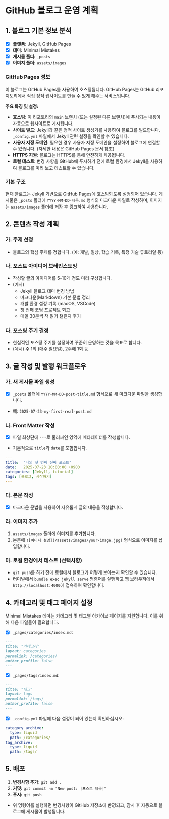 # GitHub 블로그 운영 계획

## 1. 블로그 기본 정보 분석

- [x] **플랫폼:** Jekyll, GitHub Pages
- [x] **테마:** Minimal Mistakes
- [x] **게시물 폴더:** `_posts`
- [x] **이미지 폴더:** `assets/images`

### GitHub Pages 정보
이 블로그는 GitHub Pages를 사용하여 호스팅됩니다. GitHub Pages는 GitHub 리포지토리에서 직접 정적 웹사이트를 만들 수 있게 해주는 서비스입니다.

**주요 특징 및 설정:**
*   **호스팅**: 이 리포토리의 `main` 브랜치 (또는 설정된 다른 브랜치)에 푸시되는 내용이 자동으로 웹사이트로 게시됩니다.
*   **사이트 빌드**: Jekyll과 같은 정적 사이트 생성기를 사용하여 블로그를 빌드합니다. `_config.yml` 파일에서 Jekyll 관련 설정을 확인할 수 있습니다.
*   **사용자 지정 도메인**: 필요한 경우 사용자 지정 도메인을 설정하여 블로그에 연결할 수 있습니다. (자세한 내용은 GitHub Pages 문서 참조)
*   **HTTPS 지원**: 블로그는 HTTPS를 통해 안전하게 제공됩니다.
*   **로컬 테스트**: 변경 사항을 GitHub에 푸시하기 전에 로컬 환경에서 Jekyll을 사용하여 블로그를 미리 보고 테스트할 수 있습니다.

### 기본 구조
현재 블로그는 Jekyll 기반으로 GitHub Pages에 호스팅되도록 설정되어 있습니다. 게시물은 `_posts` 폴더에 `YYYY-MM-DD-제목.md` 형식의 마크다운 파일로 작성하며, 이미지는 `assets/images` 폴더에 저장 후 링크하여 사용합니다.

## 2. 콘텐츠 작성 계획

### 가. 주제 선정
- 블로그의 핵심 주제를 정합니다. (예: 개발, 일상, 학습 기록, 특정 기술 튜토리얼 등)

### 나. 포스트 아이디어 브레인스토밍
- 작성할 글의 아이디어를 5-10개 정도 미리 구상합니다.
- (예시)
    - Jekyll 블로그 테마 변경 방법
    - 마크다운(Markdown) 기본 문법 정리
    - 개발 환경 설정 기록 (macOS, VSCode)
    - 첫 번째 코딩 프로젝트 회고
    - 매일 30분씩 책 읽기 챌린지 후기

### 다. 포스팅 주기 결정
- 현실적인 포스팅 주기를 설정하여 꾸준히 운영하는 것을 목표로 합니다.
- (예시) 주 1회 (매주 일요일), 2주에 1회 등

## 3. 글 작성 및 발행 워크플로우

### 가. 새 게시물 파일 생성
- [x] `_posts` 폴더에 `YYYY-MM-DD-post-title.md` 형식으로 새 마크다운 파일을 생성합니다.
- 예: `2025-07-23-my-first-real-post.md`

### 나. Front Matter 작성
- [x] 파일 최상단에 `---`로 둘러싸인 영역에 메타데이터를 작성합니다.
- 기본적으로 `title`과 `date`를 포함합니다.
```yaml
---
title:  "나의 첫 번째 진짜 포스트"
date:   2025-07-23 10:00:00 +0900
categories: [Jekyll, tutorial]
tags: [블로그, 시작하기]
---
```

### 다. 본문 작성
- [x] 마크다운 문법을 사용하여 자유롭게 글의 내용을 작성합니다.

### 라. 이미지 추가
1. `assets/images` 폴더에 이미지를 추가합니다.
2. 본문에 `![이미지 설명](/assets/images/your-image.jpg)` 형식으로 이미지를 삽입합니다.

### 마. 로컬 환경에서 테스트 (선택사항)
- `git push`를 하기 전에 로컬에서 블로그가 어떻게 보이는지 확인할 수 있습니다.
- 터미널에서 `bundle exec jekyll serve` 명령어를 실행하고 웹 브라우저에서 `http://localhost:4000`에 접속하여 확인합니다.

## 4. 카테고리 및 태그 페이지 설정

Minimal Mistakes 테마는 카테고리 및 태그별 아카이브 페이지를 지원합니다. 이를 위해 다음 파일들이 필요합니다.

- [x] `_pages/categories/index.md`:
```markdown
---
title: "카테고리"
layout: categories
permalink: /categories/
author_profile: false
---
```

- [x] `_pages/tags/index.md`:
```markdown
---
title: "태그"
layout: tags
permalink: /tags/
author_profile: false
---
```

- [x] `_config.yml` 파일에 다음 설정이 되어 있는지 확인하십시오:
```yaml
category_archive:
  type: liquid
  path: /categories/
tag_archive:
  type: liquid
  path: /tags/
```

## 5. 배포

1.  **변경사항 추가:** `git add .`
2.  **커밋:** `git commit -m "New post: [포스트 제목]"`
3.  **푸시:** `git push`

- 위 명령어를 실행하면 변경사항이 GitHub 저장소에 반영되고, 잠시 후 자동으로 블로그에 게시물이 발행됩니다.
